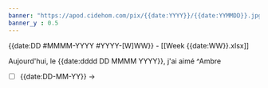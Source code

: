 ```yaml
---
banner: "https://apod.cidehom.com/pix/{{date:YYYY}}/{{date:YYMMDD}}.jpg"
banner_y : 0.5
---
```

{{date:DD #MMMM-YYYY #YYYY-[W]WW}} - [[Week {{date:WW}}.xlsx]]


Aujourd'hui, le {{date:dddd DD MMMM YYYY}}, j'ai aimé  ^Ambre

- [ ] {{date:DD-MM-YY}} -> 